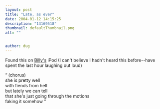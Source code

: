 ```yaml
---
layout: post
title: "Late, as ever"
date: 2004-01-12 14:15:25
description: "13169518"
thumbnail: defaultThumbnail.png
alt: ""


author: dug
---
```


<p>Found this on <a href="http://blogs.pumpernickle.net/billy/">Billy's</a> iPod (I can't believe I hadn't heard this before--have spent the last hour laughing out loud)</p>

<p><q> (chorus)<br /> she is pretty well<br /> with fiends from hell<br /> but lately we can tell<br /> that she's just going through the motions<br /> faking it somehow </q></p>

<p>&nbsp;</p>
